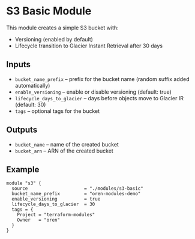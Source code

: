 # S3 Basic Module

This module creates a simple S3 bucket with:
- Versioning (enabled by default)
- Lifecycle transition to Glacier Instant Retrieval after 30 days

## Inputs
- `bucket_name_prefix` – prefix for the bucket name (random suffix added automatically)
- `enable_versioning` – enable or disable versioning (default: true)
- `lifecycle_days_to_glacier` – days before objects move to Glacier IR (default: 30)
- `tags` – optional tags for the bucket

## Outputs
- `bucket_name` – name of the created bucket
- `bucket_arn` – ARN of the created bucket

## Example
```hcl
module "s3" {
  source                     = "./modules/s3-basic"
  bucket_name_prefix         = "oren-modules-demo"
  enable_versioning          = true
  lifecycle_days_to_glacier  = 30
  tags = {
    Project = "terraform-modules"
    Owner   = "oren"
  }
}
